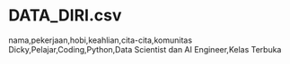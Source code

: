 # **DATA_DIRI.csv**

nama,pekerjaan,hobi,keahlian,cita-cita,komunitas <br>
Dicky,Pelajar,Coding,Python,Data Scientist dan AI Engineer,Kelas Terbuka
